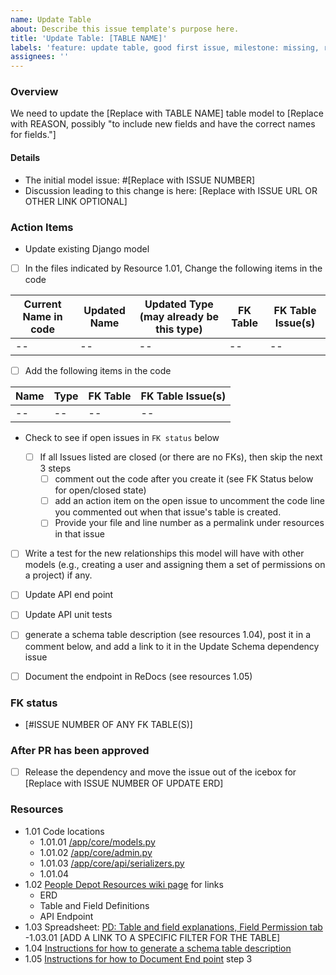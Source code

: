 ```yaml
---
name: Update Table
about: Describe this issue template's purpose here.
title: 'Update Table: [TABLE NAME]'
labels: 'feature: update table, good first issue, milestone: missing, role: back end, size: 0.25pt, stakeholder: missing'
assignees: ''
---
```


### Overview

We need to update the [Replace with TABLE NAME] table model to [Replace with REASON, possibly "to include new fields and have the correct names for fields."]

#### Details

- The initial model issue: #[Replace with ISSUE NUMBER]
- Discussion leading to this change is here: [Replace with ISSUE URL OR OTHER LINK OPTIONAL]

### Action Items

- Update existing Django model

- [ ] In the files indicated by Resource 1.01, Change the following items in the code

| Current Name in code | Updated Name | Updated Type (may already be this type) | FK Table | FK Table Issue(s) |
| -------------------- | ------------ | --------------------------------------- | -------- | ----------------- |
| --                   | --           | --                                      | --       | --                |

- [ ] Add the following items in the code

| Name | Type | FK Table | FK Table Issue(s) |
| ---- | ---- | -------- | ----------------- |
| --   | --   | --       | --                |

- Check to see if open issues in `FK status` below

    - [ ] If all Issues listed are closed (or there are no FKs), then skip the next 3 steps
        - [ ] comment out the code after you create it (see FK Status below for open/closed state)
        - [ ] add an action item on the open issue to uncomment the code line you commented out when that issue's table is created.
        - [ ] Provide your file and line number as a permalink under resources in that issue

- [ ] Write a test for the new relationships this model will have with other models (e.g., creating a user and assigning them a set of permissions on a project) if any.

- [ ] Update API end point

- [ ] Update API unit tests

- [ ] generate a schema table description (see resources 1.04), post it in a comment below, and add a link to it in the Update Schema dependency issue

- [ ] Document the endpoint in ReDocs (see resources 1.05)

### FK status

- [#ISSUE NUMBER OF ANY FK TABLE(S)]

### After PR has been approved

- [ ] Release the dependency and move the issue out of the icebox for [Replace with ISSUE NUMBER OF UPDATE ERD]

### Resources

- 1.01 Code locations
    - 1.01.01 [/app/core/models.py](https://github.com/hackforla/peopledepot/blob/main/app/core/models.py)
    - 1.01.02 [/app/core/admin.py](https://github.com/hackforla/peopledepot/blob/main/app/core/admin.py)
    - 1.01.03 [/app/core/api/serializers.py](https://github.com/hackforla/peopledepot/blob/main/app/core/api/serializers.py)
    - 1.01.04
- 1.02 [People Depot Resources wiki page](https://github.com/hackforla/peopledepot/wiki/Resources-and-Links) for links
    - ERD
    - Table and Field Definitions
    - API Endpoint
- 1.03 Spreadsheet: [PD: Table and field explanations, Field Permission tab](https://docs.google.com/spreadsheets/d/1x_zZ8JLS2hO-zG0jUocOJmX16jh-DF5dccrd_OEGNZ0/edit?gid=371053454#gid=371053454)
    -1.03.01 [ADD A LINK TO A SPECIFIC FILTER FOR THE TABLE]
- 1.04 [Instructions for how to generate a schema table description](https://hackforla.github.io/peopledepot/contributing/howto/generate-db-table-definition/)
- 1.05 [Instructions for how to Document End point](https://hackforla.github.io/peopledepot/contributing/howto/add-model-and-api-endpoints/#add-viewset) step 3
